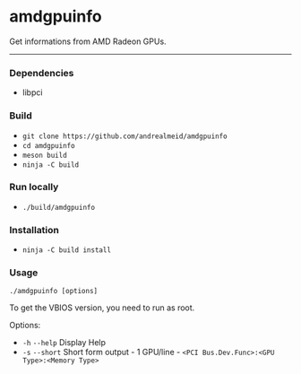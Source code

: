 # amdgpuinfo

Get informations from AMD Radeon GPUs.

---

### Dependencies

* libpci

### Build

* `git clone https://github.com/andrealmeid/amdgpuinfo`
* `cd amdgpuinfo`
* `meson build`
* `ninja -C build`

### Run locally

* `./build/amdgpuinfo`

### Installation

* `ninja -C build install`

### Usage

`./amdgpuinfo [options]`

To get the VBIOS version, you need to run as root.

Options:
* `-h` `--help` Display Help
* `-s` `--short` Short form output - 1 GPU/line - `<PCI Bus.Dev.Func>:<GPU Type>:<Memory Type>`
